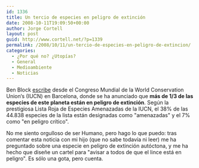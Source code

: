```yaml
---
id: 1336
title: Un tercio de especies en peligro de extinción
date: 2008-10-11T19:09:50+00:00
author: Jorge Cortell
layout: post
guid: http://www.cortell.net/?p=1339
permalink: /2008/10/11/un-tercio-de-especies-en-peligro-de-extincion/
categories:
  - ¿Por qué no? ¿Utopías?
  - General
  - Medioambiente
  - Noticias
---
```

Ben Block <a title="http://www.worldwatch.org/node/5901?emc=el&m=154706&l=6&v=1b4364f236" href="http://www.worldwatch.org/node/5901?emc=el&m=154706&l=6&v=1b4364f236" target="_blank">escribe</a> desde el Congreso Mundial de la World Conservation Union‘s (IUCN) en Barcelona, donde se ha anunciado que **más de 1/3 de las especies de este planeta están en peligro de extinción**. Según la prestigiosa Lista Roja de Especies Amenazadas de la IUCN, el 38% de las 44.838 especies de la lista están designadas como "amenazadas" y el 7% como "en peligro crítico".

No me siento orgulloso de ser Humano, pero hago lo que puedo: tras comentar esta noticia con mi hijo (que no sabe todavía ni leer) me ha preguntado sobre una especie en peligro de extinción autóctona, y me ha hecho que diseñe un cartel para "avisar a todos de que el lince está en peligro". Es sólo una gota, pero cuenta.